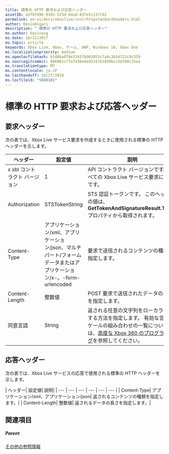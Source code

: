 ```yaml
---
title: 標準の HTTP 要求および応答ヘッダー
assetID: a5f8fd96-9393-5234-04ad-837e5c117c92
permalink: en-us/docs/xboxlive/rest/httpstandardheaders.html
author: KevinAsgari
description: " 標準の HTTP 要求および応答ヘッダー"
ms.author: kevinasg
ms.date: 10/12/2017
ms.topic: article
keywords: Xbox Live, Xbox, ゲーム, UWP, Windows 10, Xbox One
ms.localizationpriority: medium
ms.openlocfilehash: b1d86a870e32457b903053c7a8c3b1d722c9c559
ms.sourcegitcommit: 086001cffaf436e6e4324761d59bcc5e598c15ea
ms.translationtype: MT
ms.contentlocale: ja-JP
ms.lasthandoff: 10/27/2018
ms.locfileid: "5688181"
---
```

# <a name="standard-http-request-and-response-headers"></a>標準の HTTP 要求および応答ヘッダー
 
<a id="ID4ES"></a>

 
## <a name="request-headers"></a>要求ヘッダー
 
次の表では、Xbox Live サービス要求を作成するときに使用される標準の HTTP ヘッダーを示します。
 
| ヘッダー| 設定値| 説明| 
| --- | --- | --- | 
| x xbl コントラクト バージョン| 1| API コントラクト バージョンです。 すべての Xbox Live サービス要求に必要です。| 
| Authorization| STSTokenString| STS 認証トークンです。 このヘッダーの値は、 <b>GetTokenAndSignatureResult.Token</b>プロパティから取得されます。 | 
| Content-Type| アプリケーション/xml、アプリケーション/json、マルチパート/フォーム データまたはアプリケーション/x-。-form-urlencoded| 要求で送信されるコンテンツの種類を指定します。| 
| Content-Length| 整数値| POST 要求で送信されたデータの長さを指定します。| 
| 同意言語 | String| 返される任意の文字列をローカライズする方法を指定します。 有効な言語/ロケールの組み合わせの一覧については、<a href="http://msdn.microsoft.com/en-us/library/bb975829.aspx">高度な Xbox 360 のプログラミング</a>を参照してください。| 
  
<a id="ID4E6C"></a>

 
## <a name="response-headers"></a>応答ヘッダー
 
次の表では、Xbox Live サービスの応答で使用される標準の HTTP ヘッダーを示します。
 
| ヘッダー| 設定値| 説明| 
| --- | --- | --- | --- | --- | --- | 
| Content-Type| アプリケーション/xml、アプリケーション/json| 返されるコンテンツの種類を指定します。| 
| Content-Length| 整数値| 返されるデータの長さを指定します。| 
  
<a id="ID4EEE"></a>

 
## <a name="see-also"></a>関連項目
 
<a id="ID4EGE"></a>

 
##### <a name="parent"></a>Parent  

[その他の参照情報](atoc-xboxlivews-reference-additional.md)

   